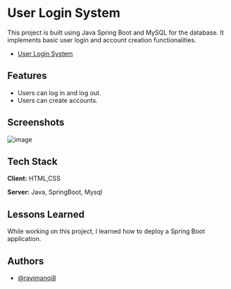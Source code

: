 
# User Login System

This project is built using Java Spring Boot and MySQL for the database. It implements basic user login and account creation functionalities.
- [User Login System](https://user-login-system-production.up.railway.app/)
## Features

- Users can log in and log out.
- Users can create accounts.


## Screenshots

![image](https://github.com/rayimanoj8/User-Login-System/assets/124092941/0b347381-e8d4-4ab1-bfe7-390acfe8c5f8)



## Tech Stack

**Client:** HTML,CSS

**Server:** Java, SpringBoot, Mysql


## Lessons Learned

While working on this project, I learned how to deploy a Spring Boot application.


## Authors

- [@rayimanoj8](https://www.github.com/rayimanoj8)

